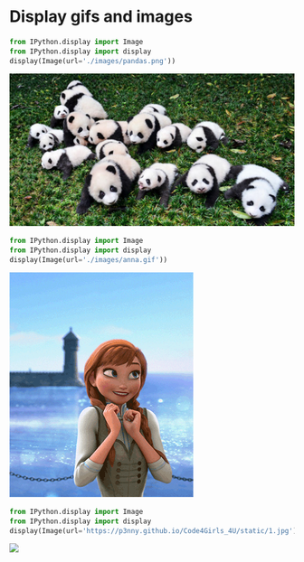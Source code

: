 # Display gifs and images


```python
from IPython.display import Image
from IPython.display import display
display(Image(url='./images/pandas.png'))
```


<img src="./images/pandas.png"/>



```python
from IPython.display import Image
from IPython.display import display
display(Image(url='./images/anna.gif'))
```


<img src="./images/anna.gif"/>



```python
from IPython.display import Image
from IPython.display import display
display(Image(url='https://p3nny.github.io/Code4Girls_4U/static/1.jpg'))
```


<img src="https://p3nny.github.io/Code4Girls_4U/static/1.jpg"/>



```python

```
